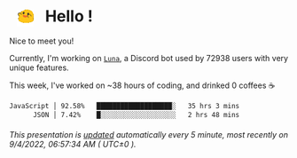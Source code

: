<h1>   <img src="./spoinky.gif" style="vertical-align:middle;" width="30px">   Hello ! </h1>

Nice to meet you!

Currently, I'm working on <a href='https://github.com/Asgarrrr/Luna'>`Luna`</a>, a Discord bot used by 72938 users with very unique features.

This week, I've worked on ~38 hours of coding, and drinked 0 coffees ☕

```
JavaScript │ 92.58%   ███████████████████░   35 hrs 3 mins
      JSON │ 7.42%    █░░░░░░░░░░░░░░░░░░░   2 hrs 48 mins
```

###### This presentation is [updated](https://github.com/Asgarrrr) automatically every 5 minute, most recently on 9/4/2022, 06:57:34 AM ( UTC±0 ).